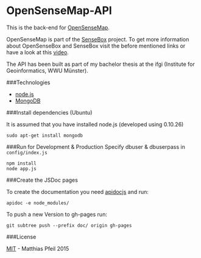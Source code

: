 OpenSenseMap-API
================
This is the back-end for [OpenSenseMap](http://opensensemap.org).

OpenSenseMap is part of the [SenseBox](http//sensebox.de) project.
To get more information about OpenSenseBox and SenseBox visit the before mentioned links or have a look at this [video](https://www.youtube.com/watch?v=uTOWYa42_rI).


The API has been built as part of my bachelor thesis at the ifgi (Institute for Geoinformatics, WWU Münster).


###Technologies

* [node.js]
* [MongoDB]


###Install dependencies (Ubuntu)

It is assumed that you have installed node.js (developed using 0.10.26)
```
sudo apt-get install mongodb

```


###Run for Development & Production
Specify dbuser & dbuserpass in ```config/index.js```

```
npm install
node app.js

```


###Create the JSDoc pages

To create the documentation you need [apidocjs](http://apidocjs.com/) and run:
```
apidoc -e node_modules/
```

To push a new Version to gh-pages run:
```
git subtree push --prefix doc/ origin gh-pages
```


###License

[MIT](license.md) - Matthias Pfeil 2015

[node.js]:http://nodejs.org/
[MongoDB]:http://www.mongodb.com/
